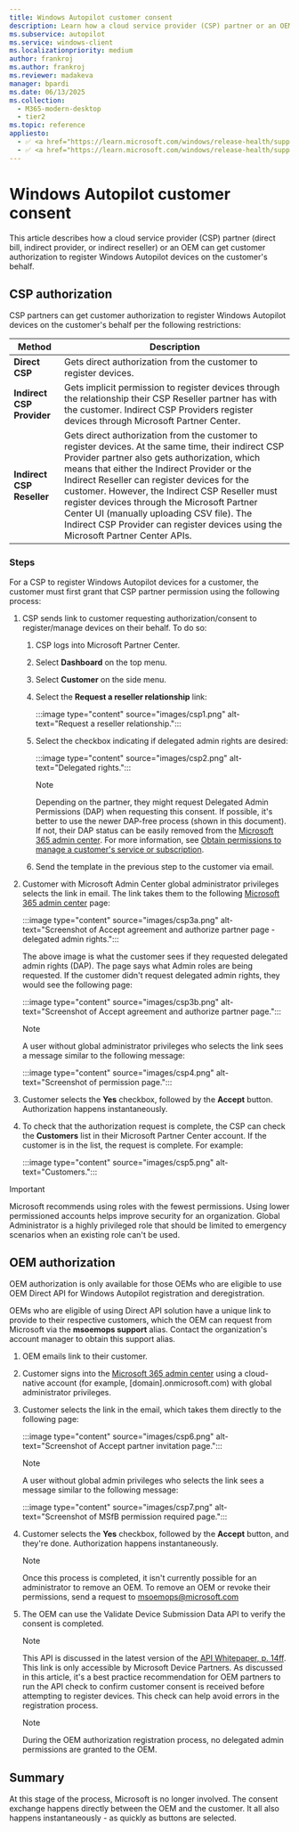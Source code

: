 ```yaml
---
title: Windows Autopilot customer consent
description: Learn how a cloud service provider (CSP) partner or an OEM can get customer authorization to register Windows Autopilot devices on the customer's behalf.
ms.subservice: autopilot
ms.service: windows-client
ms.localizationpriority: medium
author: frankroj
ms.author: frankroj
ms.reviewer: madakeva
manager: bpardi
ms.date: 06/13/2025
ms.collection:
  - M365-modern-desktop
  - tier2
ms.topic: reference
appliesto:
  - ✅ <a href="https://learn.microsoft.com/windows/release-health/supported-versions-windows-client" target="_blank">Windows 11</a>
  - ✅ <a href="https://learn.microsoft.com/windows/release-health/supported-versions-windows-client" target="_blank">Windows 10</a>
---
```



# Windows Autopilot customer consent

This article describes how a cloud service provider (CSP) partner (direct bill, indirect provider, or indirect reseller) or an OEM can get customer authorization to register Windows Autopilot devices on the customer's behalf.

## CSP authorization

CSP partners can get customer authorization to register Windows Autopilot devices on the customer's behalf per the following restrictions:

| **Method** | **Description** |
|--------|-------------|
| **Direct CSP** | Gets direct authorization from the customer to register devices. |
| **Indirect CSP Provider** | Gets implicit permission to register devices through the relationship their CSP Reseller partner has with the customer. Indirect CSP Providers register devices through Microsoft Partner Center. |
| **Indirect CSP Reseller** | Gets direct authorization from the customer to register devices. At the same time, their indirect CSP Provider partner also gets authorization, which means that either the Indirect Provider or the Indirect Reseller can register devices for the customer. However, the Indirect CSP Reseller must register devices through the Microsoft Partner Center UI (manually uploading CSV file). The Indirect CSP Provider can register devices using the Microsoft Partner Center APIs. |

### Steps

For a CSP to register Windows Autopilot devices for a customer, the customer must first grant that CSP partner permission using the following process:

1. CSP sends link to customer requesting authorization/consent to register/manage devices on their behalf. To do so:

    1. CSP logs into Microsoft Partner Center.

    1. Select **Dashboard** on the top menu.

    1. Select **Customer** on the side menu.

    1. Select the **Request a reseller relationship** link:

        :::image type="content" source="images/csp1.png" alt-text="Request a reseller relationship.":::

    1. Select the checkbox indicating if delegated admin rights are desired:

        :::image type="content" source="images/csp2.png" alt-text="Delegated rights.":::

        > [!NOTE]
        >
        > Depending on the partner, they might request Delegated Admin Permissions (DAP) when requesting this consent. If possible, it's better to use the newer DAP-free process (shown in this document). If not, their DAP status can be easily removed from the [Microsoft 365 admin center](https://admin.microsoft.com/). For more information, see [Obtain permissions to manage a customer's service or subscription](/partner-center/customers_revoke_admin_privileges).

    1. Send the template in the previous step to the customer via email.

1. Customer with Microsoft Admin Center global administrator privileges selects the link in email. The link takes them to the following [Microsoft 365 admin center](https://admin.microsoft.com/) page:

    :::image type="content" source="images/csp3a.png" alt-text="Screenshot of Accept agreement and authorize partner page - delegated admin rights.":::

    The above image is what the customer sees if they requested delegated admin rights (DAP). The page says what Admin roles are being requested. If the customer didn't request delegated admin rights, they would see the following page:

    :::image type="content" source="images/csp3b.png" alt-text="Screenshot of Accept agreement and authorize partner page.":::

    > [!NOTE]
    >
    > A user without global administrator privileges who selects the link sees a message similar to the following message:

    :::image type="content" source="images/csp4.png" alt-text="Screenshot of permission page.":::

1. Customer selects the **Yes** checkbox, followed by the **Accept** button. Authorization happens instantaneously.

1. To check that the authorization request is complete, the CSP can check the **Customers** list in their Microsoft Partner Center account. If the customer is in the list, the request is complete. For example:

    :::image type="content" source="images/csp5.png" alt-text="Customers.":::

<!-- MAXADO-9048730 -->

> [!IMPORTANT]
>
> Microsoft recommends using roles with the fewest permissions. Using lower permissioned accounts helps improve security for an organization. Global Administrator is a highly privileged role that should be limited to emergency scenarios when an existing role can't be used.

## OEM authorization

OEM authorization is only available for those OEMs who are eligible to use OEM Direct API for Windows Autopilot registration and deregistration.

OEMs who are eligible of using Direct API solution have a unique link to provide to their respective customers, which the OEM can request from Microsoft via the **msoemops support** alias. Contact the organization's account manager to obtain this support alias.

1. OEM emails link to their customer.

1. Customer signs into the [Microsoft 365 admin center](https://admin.microsoft.com/) using a cloud-native account (for example, [domain].onmicrosoft.com) with global administrator privileges.

1. Customer selects the link in the email, which takes them directly to the following page:

    :::image type="content" source="images/csp6.png" alt-text="Screenshot of Accept partner invitation page.":::

    > [!NOTE]
    >
    > A user without global admin privileges who selects the link sees a message similar to the following message:

    :::image type="content" source="images/csp7.png" alt-text="Screenshot of MSfB permission required page.":::

1. Customer selects the **Yes** checkbox, followed by the **Accept** button, and they're done. Authorization happens instantaneously.

    > [!NOTE]
    >
    > Once this process is completed, it isn't currently possible for an administrator to remove an OEM. To remove an OEM or revoke their permissions, send a request to <msoemops@microsoft.com>

1. The OEM can use the Validate Device Submission Data API to verify the consent is completed.

    > [!NOTE]
    >
    > This API is discussed in the latest version of the [API Whitepaper, p. 14ff](https://devicepartner.microsoft.com/assets/detail/windows-autopilot-integration-with-oem-api-design-whitepaper-docx). This link is only accessible by Microsoft Device Partners. As discussed in this article, it's a best practice recommendation for OEM partners to run the API check to confirm customer consent is received before attempting to register devices. This check can help avoid errors in the registration process.

    > [!NOTE]
    >
    > During the OEM authorization registration process, no delegated admin permissions are granted to the OEM.

## Summary

At this stage of the process, Microsoft is no longer involved. The consent exchange happens directly between the OEM and the customer. It all also happens instantaneously - as quickly as buttons are selected.
